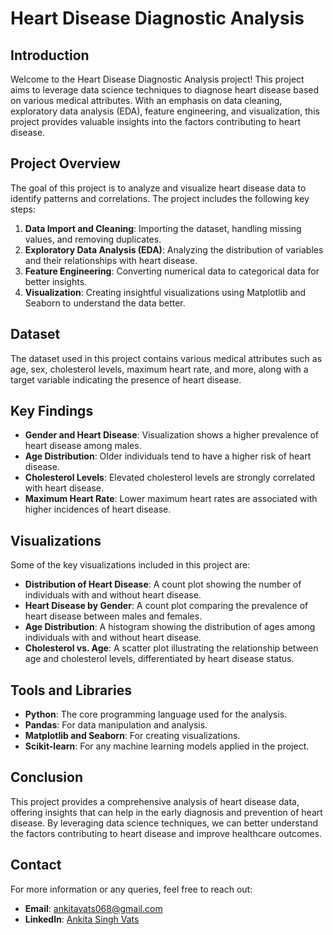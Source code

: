 # Heart Disease Diagnostic Analysis

## Introduction
Welcome to the Heart Disease Diagnostic Analysis project! This project aims to leverage data science techniques to diagnose heart disease based on various medical attributes. With an emphasis on data cleaning, exploratory data analysis (EDA), feature engineering, and visualization, this project provides valuable insights into the factors contributing to heart disease.

## Project Overview
The goal of this project is to analyze and visualize heart disease data to identify patterns and correlations. The project includes the following key steps:
1. **Data Import and Cleaning**: Importing the dataset, handling missing values, and removing duplicates.
2. **Exploratory Data Analysis (EDA)**: Analyzing the distribution of variables and their relationships with heart disease.
3. **Feature Engineering**: Converting numerical data to categorical data for better insights.
4. **Visualization**: Creating insightful visualizations using Matplotlib and Seaborn to understand the data better.

## Dataset
The dataset used in this project contains various medical attributes such as age, sex, cholesterol levels, maximum heart rate, and more, along with a target variable indicating the presence of heart disease.

## Key Findings
- **Gender and Heart Disease**: Visualization shows a higher prevalence of heart disease among males.
- **Age Distribution**: Older individuals tend to have a higher risk of heart disease.
- **Cholesterol Levels**: Elevated cholesterol levels are strongly correlated with heart disease.
- **Maximum Heart Rate**: Lower maximum heart rates are associated with higher incidences of heart disease.

## Visualizations
Some of the key visualizations included in this project are:
- **Distribution of Heart Disease**: A count plot showing the number of individuals with and without heart disease.
- **Heart Disease by Gender**: A count plot comparing the prevalence of heart disease between males and females.
- **Age Distribution**: A histogram showing the distribution of ages among individuals with and without heart disease.
- **Cholesterol vs. Age**: A scatter plot illustrating the relationship between age and cholesterol levels, differentiated by heart disease status.

## Tools and Libraries
- **Python**: The core programming language used for the analysis.
- **Pandas**: For data manipulation and analysis.
- **Matplotlib and Seaborn**: For creating visualizations.
- **Scikit-learn**: For any machine learning models applied in the project.

## Conclusion
This project provides a comprehensive analysis of heart disease data, offering insights that can help in the early diagnosis and prevention of heart disease. By leveraging data science techniques, we can better understand the factors contributing to heart disease and improve healthcare outcomes.

## Contact
For more information or any queries, feel free to reach out:

- **Email**: [ankitavats068@gmail.com](mailto:ankitavats068@gmail.com)
- **LinkedIn**: [Ankita Singh Vats](https://www.linkedin.com/in/ankita-singh-vats/)
